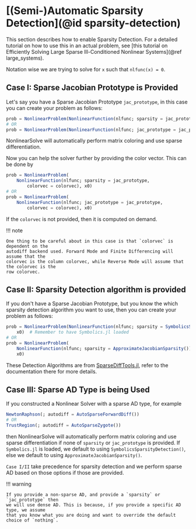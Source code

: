 # [(Semi-)Automatic Sparsity Detection](@id sparsity-detection)

This section describes how to enable Sparsity Detection. For a detailed tutorial on how
to use this in an actual problem, see
[this tutorial on Efficiently Solving Large Sparse Ill-Conditioned Nonlinear Systems](@ref large_systems).

Notation wise we are trying to solve for `x` such that `nlfunc(x) = 0`.

## Case I: Sparse Jacobian Prototype is Provided

Let's say you have a Sparse Jacobian Prototype `jac_prototype`, in this case you can
create your problem as follows:

```julia
prob = NonlinearProblem(NonlinearFunction(nlfunc; sparsity = jac_prototype), x0)
# OR
prob = NonlinearProblem(NonlinearFunction(nlfunc; jac_prototype = jac_prototype), x0)
```

NonlinearSolve will automatically perform matrix coloring and use sparse differentiation.

Now you can help the solver further by providing the color vector. This can be done by

```julia
prob = NonlinearProblem(
    NonlinearFunction(nlfunc; sparsity = jac_prototype,
        colorvec = colorvec), x0)
# OR
prob = NonlinearProblem(
    NonlinearFunction(nlfunc; jac_prototype = jac_prototype,
        colorvec = colorvec), x0)
```

If the `colorvec` is not provided, then it is computed on demand.

!!! note

    One thing to be careful about in this case is that `colorvec` is dependent on the
    autodiff backend used. Forward Mode and Finite Differencing will assume that the
    colorvec is the column colorvec, while Reverse Mode will assume that the colorvec is the
    row colorvec.

## Case II: Sparsity Detection algorithm is provided

If you don't have a Sparse Jacobian Prototype, but you know the which sparsity detection
algorithm you want to use, then you can create your problem as follows:

```julia
prob = NonlinearProblem(NonlinearFunction(nlfunc; sparsity = SymbolicsSparsityDetection()),
    x0)  # Remember to have Symbolics.jl loaded
# OR
prob = NonlinearProblem(
    NonlinearFunction(nlfunc; sparsity = ApproximateJacobianSparsity()),
    x0)
```

These Detection Algorithms are from [SparseDiffTools.jl](https://github.com/JuliaDiff/SparseDiffTools.jl),
refer to the documentation there for more details.

## Case III: Sparse AD Type is being Used

If you constructed a Nonlinear Solver with a sparse AD type, for example

```julia
NewtonRaphson(; autodiff = AutoSparseForwardDiff())
# OR
TrustRegion(; autodiff = AutoSparseZygote())
```

then NonlinearSolve will automatically perform matrix coloring and use sparse
differentiation if none of `sparsity` or `jac_prototype` is provided. If `Symbolics.jl` is
loaded, we default to using `SymbolicsSparsityDetection()`, else we default to using
`ApproximateJacobianSparsity()`.

`Case I/II` take precedence for sparsity detection and we perform sparse AD based on those
options if those are provided.

!!! warning

    If you provide a non-sparse AD, and provide a `sparsity` or `jac_prototype` then
    we will use dense AD. This is because, if you provide a specific AD type, we assume
    that you know what you are doing and want to override the default choice of `nothing`.

